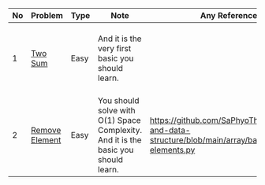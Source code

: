 No|Problem| Type| Note| Any Reference| Related
| -------------| ------------- | ------------- |------------- |------------- |------------- |
1|[Two Sum](https://leetcode.com/problems/two-sum/)| Easy|And it is the very first basic you should learn.||Two SumII, Three Sum, Four Sum, K-Sum
2|[Remove Element](https://leetcode.com/problems/remove-element/)| Easy|You should solve with O(1) Space Complexity. And it is the basic you should learn.|https://github.com/SaPhyoThuHtet/algos-and-data-structure/blob/main/array/basics/remove-elements.py|First Missing Positive
